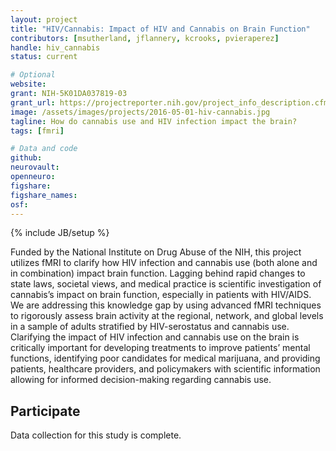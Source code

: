 ```yaml
---
layout: project
title: "HIV/Cannabis: Impact of HIV and Cannabis on Brain Function"
contributors: [msutherland, jflannery, kcrooks, pvieraperez]
handle: hiv_cannabis
status: current

# Optional
website:
grant: NIH-5K01DA037819-03
grant_url: https://projectreporter.nih.gov/project_info_description.cfm?projectnumber=5K01DA037819-03
image: /assets/images/projects/2016-05-01-hiv-cannabis.jpg
tagline: How do cannabis use and HIV infection impact the brain?
tags: [fmri]

# Data and code
github:
neurovault:
openneuro:
figshare:
figshare_names:
osf:
---
```

{% include JB/setup %}

Funded by the National Institute on Drug Abuse of the NIH, this project utilizes fMRI to clarify how HIV infection and cannabis use (both alone and in combination) impact brain function. Lagging behind rapid changes to state laws, societal views, and medical practice is scientific investigation of cannabis’s impact on brain function, especially in patients with HIV/AIDS. We are addressing this knowledge gap by using advanced fMRI techniques to rigorously assess brain activity at the regional, network, and global levels in a sample of adults stratified by HIV-serostatus and cannabis use. Clarifying the impact of HIV infection and cannabis use on the brain is critically important for developing treatments to improve patients’ mental functions, identifying poor candidates for medical marijuana, and providing patients, healthcare providers, and policymakers with scientific information allowing for informed decision-making regarding cannabis use.

## Participate

Data collection for this study is complete.
